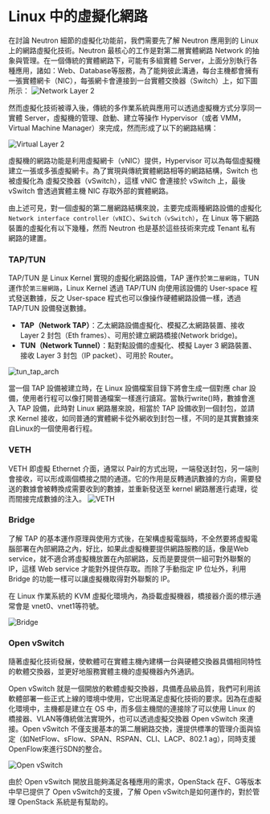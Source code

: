 # Linux 中的虛擬化網路

在討論 Neutron 細節的虛擬化功能前，我們需要先了解 Neutron 應用到的 Linux 上的網路虛擬化技術。Neutron 最核心的工作是對第二層實體網路 Network 的抽象與管理。在一個傳統的實體網路下，可能有多組實體 Server，上面分別執行各種應用，諸如：Web、Database等服務，為了能夠彼此溝通，每台主機都會擁有一張實體網卡（NIC），每張網卡會連接到一台實體交換器（Switch）上，如下圖所示：
![Network Layer 2](images/Network_Layer2.png)

然而虛擬化技術被導入後，傳統的多作業系統與應用可以透過虛擬機方式分享同一實體 Server，虛擬機的管理、啟動、建立等操作 Hypervisor（或者 VMM，Virtual Machine Manager）來完成，然而形成了以下的網路結構：

![Virtual Layer 2](images/hypervisor_network.png)

虛擬機的網路功能是利用虛擬網卡（vNIC）提供，Hypervisor 可以為每個虛擬機建立一張或多張虛擬網卡。為了實現與傳統實體網路相等的網路結構，Switch 也被虛擬化為 虛擬交換器（vSwitch），這樣 vNIC 會連接於 vSwitch 上，最後 vSwitch 會透過實體主機 NIC 存取外部的實體網路。

由上述可見，對一個虛擬的第二層網路結構來說，主要完成兩種網路設備的虛擬化`Network interface controller（vNIC）`、`Switch（vSwitch）`，在 Linux 等下網路裝置的虛擬化有以下幾種，然而 Neutron 也是基於這些技術來完成 Tenant 私有網路的建置。

### TAP\/TUN

TAP\/TUN 是 Linux Kernel 實現的虛擬化網路設備，TAP 運作於`第二層網路`，TUN 運作於`第三層網路`，Linux Kernel 透過 TAP\/TUN 向使用該設備的 User-space 程式發送數據，反之 User-space 程式也可以像操作硬體網路設備一樣，透過 TAP\/TUN 設備發送數據。

* **TAP（Network TAP）**：乙太網路設備虛擬化、模擬乙太網路裝置、接收Layer 2 封包（Eth frames）、可用於建立網路橋接\(Network bridge\)。
* **TUN（Network Tunnel）**：點對點設備的虛擬化、模擬 Layer 3 網路裝置、接收 Layer 3 封包（IP packet）、可用於 Router。

![tun_tap_arch](images/tun_tap_arch.png)

當一個 TAP 設備被建立時，在 Linux 設備檔案目錄下將會生成一個對應 char 設備，使用者行程可以像打開普通檔案一樣進行讀寫。當執行write\(\)時，數據會進入 TAP 設備，此時對 Linux 網路層來說，相當於 TAP 設備收到一個封包，並請求 Kernel 接收，如同普通的實體網卡從外網收到封包一樣，不同的是其實數據來自Linux的一個使用者行程。

### VETH

VETH 即虛擬 Ethernet 介面，通常以 Pair的方式出現，一端發送封包，另一端則會接收，可以形成兩個橋接之間的通道。它的作用是反轉通訊數據的方向，需要發送的數據會被轉換成需要收到的數據，並重新發送至 kernel 網路層進行處理，從而間接完成數據的注入。
![VETH](images/veth.png)

### Bridge

了解 TAP 的基本運作原理與使用方式後，在架構虛擬電腦時，不全然要將虛擬電腦部署在內部網路之內，好比，如果此虛擬機要提供網路服務的話，像是Web service，就不適合將虛擬機放置在內部網路，反而是要提供一組可對外聯繫的 IP，這樣 Web service 才能對外提供存取。而除了手動指定 IP 位址外，利用 Bridge 的功能一樣可以讓虛擬機取得對外聯繫的 IP。

在 Linux 作業系統的 KVM 虛擬化環境內，為掛載虛擬機器，橋接器介面的標示通常會是 vnet0、vnet1等符號。

![Bridge](images/bridge.png)

### Open vSwitch

隨著虛擬化技術發展，使軟體可在實體主機內建構一台與硬體交換器具備相同特性的軟體交換器，並更好地服務實體主機的虛擬機器內外通訊。

Open vSwitch 就是一個開放的軟體虛擬交換器，具備產品級品質，我們可利用該軟體部署一些正式上線的環境中使用，它出現滿足虛擬化技術的要求。因為在虛擬化環境中，主機都是建立在 OS 中，而多個主機間的連接除了可以使用 Linux 的橋接器、VLAN等傳統做法實現外，也可以透過虛擬交換器 Open vSwitch 來連接。Open vSwitch 不僅支援基本的第二層網路交換，還提供標準的管理介面與協定（如NetFlow、sFlow、SPAN、RSPAN、CLI、LACP、802.1 ag），同時支援OpenFlow來進行SDN的整合。

![Open vSwitch](images/open-vSwitch.jpeg)

由於 Open vSwitch 開放且能夠滿足各種應用的需求，OpenStack 在F、G等版本中早已提供了 Open vSwitch的支援，了解 Open vSwitch是如何運作的，對於管理 OpenStack 系統是有幫助的。

